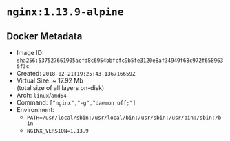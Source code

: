 # `nginx:1.13.9-alpine`

## Docker Metadata

- Image ID: `sha256:537527661905acfd8c6954bbfcfc9b5fe3120e8af34949f68c972f6589635f3c`
- Created: `2018-02-21T19:25:43.136716659Z`
- Virtual Size: ~ 17.92 Mb  
  (total size of all layers on-disk)
- Arch: `linux`/`amd64`
- Command: `["nginx","-g","daemon off;"]`
- Environment:
  - `PATH=/usr/local/sbin:/usr/local/bin:/usr/sbin:/usr/bin:/sbin:/bin`
  - `NGINX_VERSION=1.13.9`
